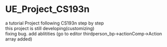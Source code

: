 # UE_Project_CS193n
a tutorial Project following CS193n step by step
<br>
this project is still developing(customizing)
<br>
fixing bug.
add ablitities (go to editor thirdperson_bp->actionComp->Action array added)
